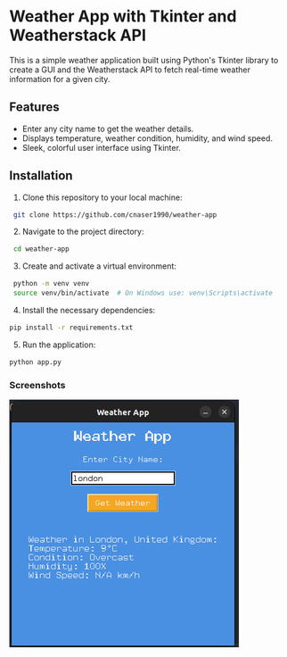 # Weather App with Tkinter and Weatherstack API

This is a simple weather application built using Python's Tkinter library to create a GUI and the Weatherstack API to fetch real-time weather information for a given city. 

## Features
- Enter any city name to get the weather details.
- Displays temperature, weather condition, humidity, and wind speed.
- Sleek, colorful user interface using Tkinter.

## Installation

1. Clone this repository to your local machine:
  ```bash
   git clone https://github.com/cnaser1990/weather-app
   ```
2. Navigate to the project directory:
  ```bash
   cd weather-app
  ```
3. Create and activate a virtual environment:
  ```bash
   python -m venv venv
   source venv/bin/activate  # On Windows use: venv\Scripts\activate
  ```
4. Install the necessary dependencies:
  ```bash
  pip install -r requirements.txt
  ```
5. Run the application:
  ```bash
  python app.py
  ```

### Screenshots

![Weather App Screenshot](assets/screeenshot.png)
